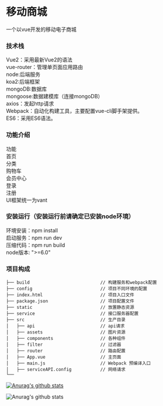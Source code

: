 # 移动商城<br>
一个以vue开发的移动电子商城

### 技术栈
Vue2：采用最新Vue2的语法<br>
vue-router：管理单页面应用路由<br>
node:后端服务<br>
koa2:后端框架<br>
mongoDB:数据库<br>
mongoose:数据建模库（连接mongoDB）<br>
axios：发起http请求<br>
Webpack：自动化构建工具，主要配置vue-cli脚手架提供。<br>
ES6：采用ES6语法。<br>
### 功能介绍
功能<br>
首页<br>
分类<br>
购物车<br>
会员中心<br>
登录<br>
注册<br>
UI框架统一为vant<br>
### 安装运行（安装运行前请确定已安装node环境）

环境安装：npm install<br>
启动服务：npm run dev<br>
压缩代码：npm run build<br>
node版本: ">=6.0"


### 项目构成
```
├── build                           // 构建服务和webpack配置
├── config                          // 项目不同环境的配置
├── index.html                      // 项目入口文件
├── package.json                    // 项目配置文件
├── static                          // 放置静态资源
├── service                         // 接口服务器配置
├── src                             // 生产目录
│   ├── api                         // api请求
│   ├── assets                      // 图片资源
│   ├── components                  // 各种组件
│   ├── filter                      // 过滤器
│   ├── router                      // 路由配置
│   ├── App.vue                     // 主页面
│   ├── main.js                     // Webpack 预编译入口
│   ├── serviceAPI.config           // 网络请求
└──
```
[![Anurag's github stats](https://github-readme-stats.vercel.app/api?username=limuen)](https://github.com/anuraghazra/github-readme-stats)

![Anurag's github stats](https://github-readme-stats.vercel.app/api?username=limuen&show_icons=true&theme=cobalt)
